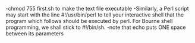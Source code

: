 
-chmod 755 first.sh to make the text file executable
-Similarly, a Perl script may start with the line #!/usr/bin/perl to tell your interactive shell that the program which follows should be executed by perl. For Bourne shell programming, we shall stick to #!/bin/sh.
-note that echo puts ONE space between its parameters